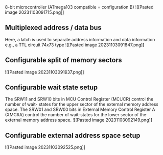8-bit microcontroller (ATmega103 compatible = configuration B)
![[Pasted image 20231103091715.png]]

## Multiplexed address / data bus
Here, a latch is used to separate address information and data information e.g., a TTL circuit 74x73 type
![[Pasted image 20231103091847.png]]

## Configurable split of memory sectors
![[Pasted image 20231103091937.png]]

## Configurable wait state setup
The SRW11 and SRW10 bits in MCU Control Register (MCUCR) control the number of wait-
states for the upper sector of the external memory address space.
The SRW01 and SRW00 bits in External Memory Control Register A (XMCRA) control the
number of wait-states for the lower sector of the external memory address space.
![[Pasted image 20231103092149.png]]

## Configurable external address space setup
![[Pasted image 20231103092525.png]]
